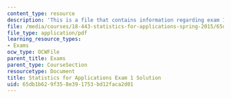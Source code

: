 ```yaml
---
content_type: resource
description: 'This is a file that contains information regarding exam 1 solution. '
file: /media/courses/18-443-statistics-for-applications-spring-2015/65db1b629f358e391753bd12faca2d01_MIT18_443S15_Exam1_Sol.pdf
file_type: application/pdf
learning_resource_types:
- Exams
ocw_type: OCWFile
parent_title: Exams
parent_type: CourseSection
resourcetype: Document
title: Statistics for Applications Exam 1 Solution
uid: 65db1b62-9f35-8e39-1753-bd12faca2d01
---
```

